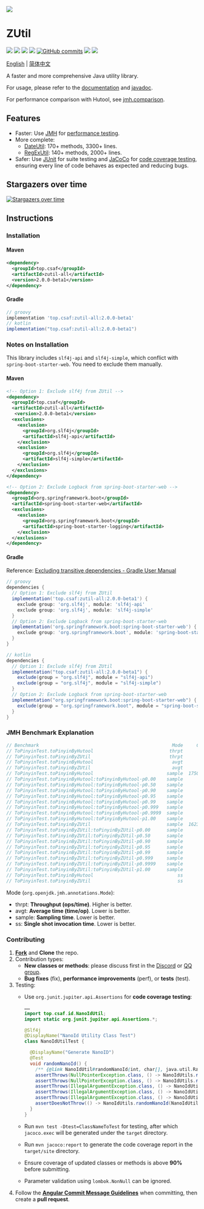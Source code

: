 ![](https://socialify.git.ci/duanluan/zutil/image?description=1&font=Bitter&forks=1&issues=1&language=1&logo=https%3A%2F%2Fduanluan.github.io%2Fzutil%2Fimg%2Flogo.png&name=1&owner=1&pattern=Floating%20Cogs&pulls=1&stargazers=1&theme=Light)

# ZUtil

[![](https://img.shields.io/hexpm/l/plug?style=for-the-badge&logo=apache)](./LICENSE)
[![](https://img.shields.io/maven-central/v/top.csaf/zutil-all?style=for-the-badge&logo=apachemaven)](https://central.sonatype.com/artifact/top.csaf/zutil-all)
[![](https://img.shields.io/badge/JDK-8%2B-orange?style=for-the-badge&logo=openjdk)]()
[![](https://img.shields.io/github/stars/duanluan/zutil?style=for-the-badge&logo=github)](https://github.com/duanluan/zutil)
[![GitHub commits](https://img.shields.io/github/commit-activity/m/duanluan/zutil?style=for-the-badge&label=Commits&logo=github)](https://github.com/duanluan/zutil/commits)
[![](https://img.shields.io/badge/Discord-N39y9EvYC9-e76970?style=for-the-badge&logo=discord&logoColor=f5f5f5)](https://discord.gg/N39y9EvYC9)
[![](https://img.shields.io/badge/QQ%20group-273743748-e76970.svg?style=for-the-badge&logo=tencentqq)](https://jq.qq.com/?_wv=1027&k=pYzF0R18)

[English](./README.md) | [简体中文](./README_CN.md)

A faster and more comprehensive Java utility library.

For usage, please refer to the [documentation](https://duanluan.github.io/zutil) and [javadoc](https://apidoc.gitee.com/duanluan/zutil).

For performance comparison with Hutool, see [jmh.comparison](zutil-all/src/test/java/top/csaf/jmh/comparison).

## Features

- Faster: Use [JMH](https://openjdk.org/projects/code-tools/jmh/) for [performance testing](https://github.com/duanluan/zutil/tree/main/zutil-all/src/test/java/top/csaf/jmh).
- More complete:
  - [DateUtil](https://github.com/duanluan/zutil/blob/main/zutil-date/src/main/java/top/csaf/date/DateUtil.java): 170+ methods, 3300+ lines.
  - [RegExUtil](https://github.com/duanluan/zutil/blob/main/zutil-regex/src/main/java/top/csaf/regex/RegExUtil.java): 140+ methods, 2000+ lines.
- Safer: Use [JUnit](https://junit.org/junit5) for suite testing and [JaCoCo](https://www.jacoco.org/jacoco/index.html) for [code coverage testing](https://github.com/duanluan/zutil/tree/main/zutil-all/src/test/java/top/csaf/junit), ensuring every line of code behaves as expected and reducing bugs.

## Stargazers over time

[![Stargazers over time](https://starchart.cc/duanluan/zutil.svg)](https://starchart.cc/duanluan/zutil)

## Instructions

### Installation

#### Maven

```xml
<dependency>
  <groupId>top.csaf</groupId>
  <artifactId>zutil-all</artifactId>
  <version>2.0.0-beta1</version>
</dependency>
```

#### Gradle

```groovy
// groovy
implementation 'top.csaf:zutil-all:2.0.0-beta1'
// kotlin
implementation("top.csaf:zutil-all:2.0.0-beta1")
```

### Notes on Installation

This library includes `slf4j-api` and `slf4j-simple`, which conflict with `spring-boot-starter-web`. You need to exclude them manually.

#### Maven

```xml
<!-- Option 1: Exclude slf4j from ZUtil -->
<dependency>
  <groupId>top.csaf</groupId>
  <artifactId>zutil-all</artifactId>
   <version>2.0.0-beta1</version>
  <exclusions>
    <exclusion>
      <groupId>org.slf4j</groupId>
      <artifactId>slf4j-api</artifactId>
    </exclusion>
    <exclusion>
      <groupId>org.slf4j</groupId>
      <artifactId>slf4j-simple</artifactId>
    </exclusion>
  </exclusions>
</dependency>

<!-- Option 2: Exclude Logback from spring-boot-starter-web -->
<dependency>
  <groupId>org.springframework.boot</groupId>
  <artifactId>spring-boot-starter-web</artifactId>
  <exclusions>
    <exclusion>
      <groupId>org.springframework.boot</groupId>
      <artifactId>spring-boot-starter-logging</artifactId>
    </exclusion>
  </exclusions>
</dependency>
```

#### Gradle

Reference: [Excluding transitive dependencies - Gradle User Manual](https://docs.gradle.org/current/userguide/dependency_downgrade_and_exclude.html#sec:excluding-transitive-deps)

```groovy
// groovy
dependencies {
  // Option 1: Exclude slf4j from ZUtil
  implementation('top.csaf:zutil-all:2.0.0-beta1') {
    exclude group: 'org.slf4j', module: 'slf4j-api'
    exclude group: 'org.slf4j', module: 'slf4j-simple'
  }
  // Option 2: Exclude Logback from spring-boot-starter-web
  implementation('org.springframework.boot:spring-boot-starter-web') {
    exclude group: 'org.springframework.boot', module: 'spring-boot-starter-logging'
  }
}

// kotlin
dependencies {
  // Option 1: Exclude slf4j from ZUtil
  implementation("top.csaf:zutil-all:2.0.0-beta1") {
    exclude(group = "org.slf4j", module = "slf4j-api")
    exclude(group = "org.slf4j", module = "slf4j-simple")
  }
  // Option 2: Exclude Logback from spring-boot-starter-web
  implementation("org.springframework.boot:spring-boot-starter-web") {
    exclude(group = "org.springframework.boot", module = "spring-boot-starter-logging")
  }
}
```

### JMH Benchmark Explanation

```java
// Benchmark                                                 Mode     Cnt    Score    Error   Units
// ToPinyinTest.toPinyinByHutool                            thrpt       5    2.880 ±  0.160  ops/us
// ToPinyinTest.toPinyinByZUtil                             thrpt       5    4.577 ±  0.133  ops/us
// ToPinyinTest.toPinyinByHutool                             avgt       5    0.356 ±  0.012   us/op
// ToPinyinTest.toPinyinByZUtil                              avgt       5    0.216 ±  0.006   us/op
// ToPinyinTest.toPinyinByHutool                           sample  175058    0.435 ±  0.008   us/op
// ToPinyinTest.toPinyinByHutool:toPinyinByHutool·p0.00    sample            0.300            us/op
// ToPinyinTest.toPinyinByHutool:toPinyinByHutool·p0.50    sample            0.400            us/op
// ToPinyinTest.toPinyinByHutool:toPinyinByHutool·p0.90    sample            0.500            us/op
// ToPinyinTest.toPinyinByHutool:toPinyinByHutool·p0.95    sample            0.500            us/op
// ToPinyinTest.toPinyinByHutool:toPinyinByHutool·p0.99    sample            0.900            us/op
// ToPinyinTest.toPinyinByHutool:toPinyinByHutool·p0.999   sample            1.600            us/op
// ToPinyinTest.toPinyinByHutool:toPinyinByHutool·p0.9999  sample           40.900            us/op
// ToPinyinTest.toPinyinByHutool:toPinyinByHutool·p1.00    sample          277.504            us/op
// ToPinyinTest.toPinyinByZUtil                            sample  162384    0.393 ±  0.008   us/op
// ToPinyinTest.toPinyinByZUtil:toPinyinByZUtil·p0.00      sample            0.200            us/op
// ToPinyinTest.toPinyinByZUtil:toPinyinByZUtil·p0.50      sample            0.300            us/op
// ToPinyinTest.toPinyinByZUtil:toPinyinByZUtil·p0.90      sample            0.500            us/op
// ToPinyinTest.toPinyinByZUtil:toPinyinByZUtil·p0.95      sample            0.600            us/op
// ToPinyinTest.toPinyinByZUtil:toPinyinByZUtil·p0.99      sample            1.000            us/op
// ToPinyinTest.toPinyinByZUtil:toPinyinByZUtil·p0.999     sample            2.500            us/op
// ToPinyinTest.toPinyinByZUtil:toPinyinByZUtil·p0.9999    sample           45.425            us/op
// ToPinyinTest.toPinyinByZUtil:toPinyinByZUtil·p1.00      sample          170.496            us/op
// ToPinyinTest.toPinyinByHutool                               ss       5   30.880 ± 37.754   us/op
// ToPinyinTest.toPinyinByZUtil                                ss       5   23.060 ± 16.885   us/op
```

Mode (`org.openjdk.jmh.annotations.Mode`):
- thrpt: **Throughput (ops/time)**. Higher is better.
- avgt: **Average time (time/op)**. Lower is better.
- sample: **Sampling time**. Lower is better.
- ss: **Single shot invocation time**. Lower is better.

### Contributing

1. **[Fork](https://github.com/duanluan/zutil/fork)** and **Clone** the repo.
2. Contribution types:
    - **New classes or methods**: please discuss first in the [Discord](https://discord.gg/N39y9EvYC9) or [QQ group](https://jq.qq.com/?_wv=1027&k=pYzF0R18).
    - **Bug fixes** (fix), **performance improvements** (perf), or **tests** (test).
3. Testing:
    - Use `org.junit.jupiter.api.Assertions` for **code coverage testing**:

      ```java
      ……
      import top.csaf.id.NanoIdUtil;
      import static org.junit.jupiter.api.Assertions.*;
      
      @Slf4j
      @DisplayName("NanoId Utility Class Test")
      class NanoIdUtilTest {
      
        @DisplayName("Generate NanoID")
        @Test
        void randomNanoId() {
          /** {@link NanoIdUtil#randomNanoId(int, char[], java.util.Random) } */
          assertThrows(NullPointerException.class, () -> NanoIdUtils.randomNanoId(0, (char[]) null, NanoIdUtils.DEFAULT_ID_GENERATOR));
          assertThrows(NullPointerException.class, () -> NanoIdUtils.randomNanoId(0, new char[0], null));
          assertThrows(IllegalArgumentException.class, () -> NanoIdUtils.randomNanoId(0, new char[0], NanoIdUtils.DEFAULT_ID_GENERATOR));
          assertThrows(IllegalArgumentException.class, () -> NanoIdUtils.randomNanoId(1, new char[0], NanoIdUtils.DEFAULT_ID_GENERATOR));
          assertThrows(IllegalArgumentException.class, () -> NanoIdUtils.randomNanoId(1, new char[256], NanoIdUtils.DEFAULT_ID_GENERATOR));
          assertDoesNotThrow(() -> NanoIdUtils.randomNanoId(NanoIdUtils.DEFAULT_SIZE, NanoIdUtils.DEFAULT_ALPHABET, NanoIdUtils.DEFAULT_ID_GENERATOR));
        }
      }
      ```
    - Run `mvn test -Dtest=ClassNameToTest` for testing, after which `jacoco.exec` will be generated under the `target` directory.
    - Run `mvn jacoco:report` to generate the code coverage report in the `target/site` directory.
    - Ensure coverage of updated classes or methods is above **90%** before submitting.
    - Parameter validation using `lombok.NonNull` can be ignored.
4. Follow the **[Angular Commit Message Guidelines](https://github.com/angular/angular/blob/22b96b9/CONTRIBUTING.md#-commit-message-guidelines)** when committing, then create a **pull request**.
